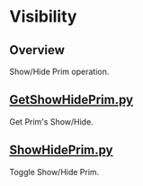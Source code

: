 # Visibility

## Overview

Show/Hide Prim operation.    

## [GetShowHidePrim.py](./GetShowHidePrim.py)    

Get Prim's Show/Hide.     

## [ShowHidePrim.py](./ShowHidePrim.py)    

Toggle Show/Hide Prim.     

